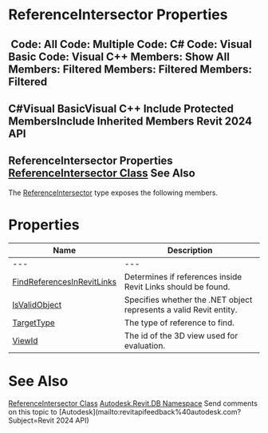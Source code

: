 # ReferenceIntersector Properties

﻿
 Code: All Code: Multiple Code: C# Code: Visual Basic Code: Visual C++  Members: Show All Members: Filtered Members: Filtered Members: Filtered   
---  
C#Visual BasicVisual C++
Include Protected MembersInclude Inherited Members
Revit 2024 API  
---  
ReferenceIntersector Properties  
[ReferenceIntersector Class](36f82b40-1065-2305-e260-18fc618e756f.md "ReferenceIntersector Class") See Also  
---  
The [ReferenceIntersector](36f82b40-1065-2305-e260-18fc618e756f.md "ReferenceIntersector Class") type exposes the following members.
# Properties
| Name | Description |
| --- | --- |
| --- | --- | --- |
| [FindReferencesInRevitLinks](027d8736-697e-ebe8-37d9-901f96713540.md "FindReferencesInRevitLinks Property") | Determines if references inside Revit Links should be found. |
| [IsValidObject](4c356722-e215-f7a3-1e4a-728e09229955.md "IsValidObject Property") | Specifies whether the .NET object represents a valid Revit entity. |
| [TargetType](c7a99118-5365-2baf-2494-1879cb06038e.md "TargetType Property") | The type of reference to find. |
| [ViewId](502978f2-9efb-02a9-ab6e-f54eafbe6c10.md "ViewId Property") | The id of the 3D view used for evaluation. |

# See Also
[ReferenceIntersector Class](36f82b40-1065-2305-e260-18fc618e756f.md "ReferenceIntersector Class")
[Autodesk.Revit.DB Namespace](87546ba7-461b-c646-cbb1-2cb8f5bff8b2.md "Autodesk.Revit.DB Namespace")
Send comments on this topic to [Autodesk](mailto:revitapifeedback%40autodesk.com?Subject=Revit 2024 API)